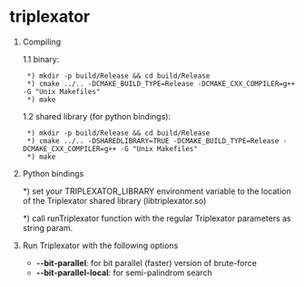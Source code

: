 # triplexator

1. Compiling
    
    1.1 binary: 

        *) mkdir -p build/Release && cd build/Release
        *) cmake ../.. -DCMAKE_BUILD_TYPE=Release -DCMAKE_CXX_COMPILER=g++ -G "Unix Makefiles"
        *) make

    1.2 shared library (for python bindings):
    
        *) mkdir -p build/Release && cd build/Release
        *) cmake ../.. -DSHAREDLIBRARY=TRUE -DCMAKE_BUILD_TYPE=Release -DCMAKE_CXX_COMPILER=g++ -G "Unix Makefiles"
        *) make

2. Python bindings

    *) set your TRIPLEXATOR_LIBRARY environment variable to the location of the Triplexator shared library (libtriplexator.so)
    
    *) call runTriplexator function with the regular Triplexator parameters as string param.

3. Run Triplexator with the following options
    
    - **--bit-parallel**: for bit parallel (faster) version of brute-force
    - **--bit-parallel-local**: for semi-palindrom search
